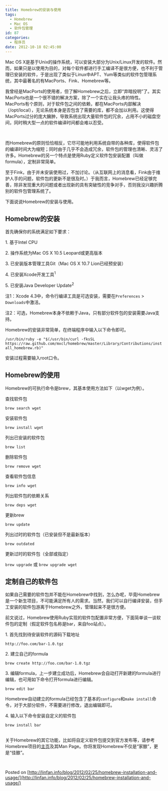 ```yaml
---
title: Homebrew的安装与使用
tags:
  - Homebrew
  - Mac OS
  - 软件包管理
id: 87
categories:
  - 程序员
date: 2012-10-18 02:45:00
---
```


Mac OS X是基于Unix的操作系统，可以安装大部分为Unix/Linux开发的软件。然而，如果只是以使用为目的，对每个软件都进行手工编译不是很方便，也不利于管理已安装的软件，于是出现了类似于Linux中APT、Yum等类似的软件包管理系统，其中最著名的有MacPorts、Fink、Homebrew等。

我曾经是MacPorts的使用者，但了解Homebrew之后，立即“弃暗投明”了。其实MacPorts也是一个很不错的解决方案，除了一个实在让我头疼的特性。MacPorts有个原则，对于软件包之间的依赖，都在MacPorts内部解决（/opt/local），无论系统本身是否包含了需要的库，都不会加以利用。这使得MacPorts过分的庞大臃肿，导致系统出现大量软件包的冗余，占用不小的磁盘空间，同时稍大型一点的软件编译时间都会难以忍受。

&nbsp;

而Homebrew的原则恰恰相反，它尽可能地利用系统自带的各种库，使得软件包的编译时间大为缩短；同时由于几乎不会造成冗余，软件包的管理也清晰、灵活了许多。Homebrew的另一个特点是使用Ruby定义软件包安装配置（叫做formula），定制非常简单。

至于Fink，由于并未安装使用过，不加讨论。（从互联网上的消息看，Fink由于维护人手的问题，软件包的更新不是很及时。）于我而言，Homebrew已经足够完善，除非发现重大的问题或者出现新的具有突破性的竞争对手，否则我没兴趣折腾别的软件包管理系统了。

下面说说Homebrew的安装与使用。

## Homebrew的安装

首先确保你的系统满足如下要求：

1\. 基于Intel CPU

2\. 操作系统为Mac OS X 10.5 Leopard或更高版本

3\. 已安装版本管理工具Git（Mac OS X 10.7 Lion已经预安装）

4\. 已安装Xcode开发工具<sup>1</sup>

5\. 已安装Java Developer Update<sup>2</sup>

注1：Xcode 4.3中，命令行编译工具是可选安装，需要在`Preferences` &gt; `Downloads`中激活。

注2：可选，Homebrew本身不依赖于Java，只有部分软件包的安装需要Java支持。

Homebrew的安装非常简单，在终端程序中输入以下命令即可。

`/usr/bin/ruby -e "$(/usr/bin/curl -fksSL https://raw.github.com/mxcl/homebrew/master/Library/Contributions/install_homebrew.rb)"`

安装过程需要输入root口令。

## Homebrew的使用

Homebrew的可执行命令是brew，其基本使用方法如下（以wget为例）。

查找软件包

`brew search wget`

安装软件包

`brew install wget`

列出已安装的软件包

`brew list`

删除软件包

`brew remove wget`

查看软件包信息

`brew info wget`

列出软件包的依赖关系

`brew deps wget`

更新brew

`brew update`

列出过时的软件包（已安装但不是最新版本）

`brew outdated`

更新过时的软件包（全部或指定）

`brew upgrade` 或 `brew upgrade wget`

## 定制自己的软件包

如果自己需要的软件包并不能在Homebrew中找到，怎么办呢，毕竟Homebrew是一个新生项目，不可能满足所有人的需求。当然，我们可以自行编译安装，但手工安装的软件包游离于Homebrew之外，管理起来不是很方便。

前文说过，Homebrew使用Ruby实现的软件包配置非常方便，下面简单谈一谈软件包的定制（假定软件包名称是bar，来自foo站点）。

1\. 首先找到待安装软件的源码下载地址

`http://foo.com/bar-1.0.tgz`

2\. 建立自己的formula

`brew create http://foo.com/bar-1.0.tgz`

3\. 编辑formula，上一步建立成功后，Homebrew会自动打开新建的formula进行编辑，也可用如下命令打开formula进行编辑。

`brew edit bar`

Homebrew自动建立的formula已经包含了基本的`configure`和`make install`命令，对于大部分软件，不需要进行修改，退出编辑即可。

4\. 输入以下命令安装自定义的软件包

`brew install bar`

## 

关于Homebrew的其它功能，比如将自定义软件包提交到官方发布等，请参考Homebrew项目的[主页](http://mxcl.github.com/homebrew/)及其Man Page。你将发现Homebrew不仅是“家酿”，更是“佳酿”。

&nbsp;

Posted on [http://linfan.info/blog/2012/02/25/homebrew-installation-and-usage/](http://linfan.info/blog/2012/02/25/homebrew-installation-and-usage/)